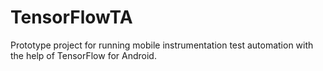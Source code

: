 # TensorFlowTA
Prototype project for running mobile instrumentation test automation with the help of TensorFlow for Android.
